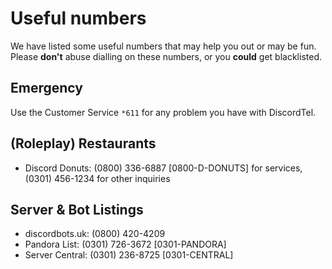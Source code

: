 # Useful numbers
We have listed some useful numbers that may help you out or may be fun. Please **don't** abuse dialling on these numbers, or you **could** get blacklisted.

## Emergency
Use the Customer Service `*611` for any problem you have with DiscordTel.

## (Roleplay) Restaurants
* Discord Donuts: (0800) 336-6887 [0800-D-DONUTS] for services, (0301) 456-1234 for other inquiries

## Server & Bot Listings
* discordbots.uk: (0800) 420-4209
* Pandora List: (0301) 726-3672 [0301-PANDORA]
* Server Central: (0301) 236-8725 [0301-CENTRAL]
